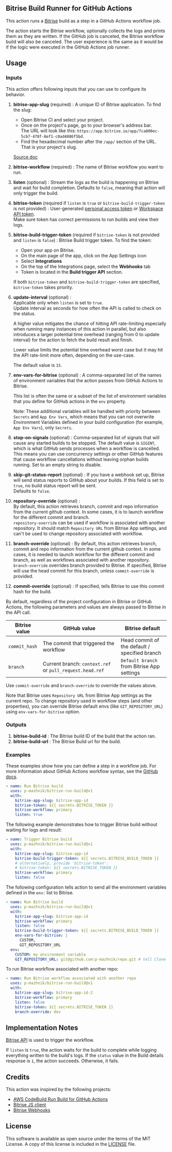 ## Bitrise Build Runner for GitHub Actions

This action runs a [Bitrise][bitrise] build as a step in a GitHub Actions
workflow job.

The action starts the Bitrise workflow, optionally collects the logs and prints
them as they are written. If the GitHub job is canceled, the Bitrise workflow build will also be canceled. 
The user experience is the same as it would be if the logic were executed in the GitHub Actions job runner.

## Usage

### Inputs

This action offers following inputs that you can use to configure its behavior.

1. **bitrise-app-slug** (required) : A unique ID of Bitrise application. To find the slug:
   - Open Bitrise CI and select your project.
   - Once on the project's page, go to your browser's address bar.  
     The URL will look like this: `https://app.bitrise.io/app/7ca800ec-5cb7-478f-8ef1-c0ad4886f5bd`. 
   - Find the hexadecimal number after the `/app/` section of the URL. That is your project's slug.  

   [Source doc][bitrise-app-slug-doc]

1. **bitrise-workflow** (required) : The name of Bitrise workflow you want to
   run.

1. **listen** (optional) : Stream the logs as the build is happening on Bitrise
   and wait for build completion. Defaults to `false`, meaning that action will
   only trigger the build.

1. **bitrise-token** (required if `listen` is `true` or
   `bitrise-build-trigger-token` is not provided) : User-generated [personal
   access token][bitrise-pat] or [Workspace API token][bitrise-workspace-token].  
   Make sure token has correct permissions to run builds and view their logs.

1. **bitrise-build-trigger-token** (required if `bitrise-token` is not provided
   and `listen` is `false`) : Bitrise Build trigger token. To find the token:

   - Open your app on Bitrise.
   - On the main page of the app, click on the App Settings icon
   - Select **Integrations**
   - On the top of the Integrations page, select the **Webhooks** tab
   - Token is located in the **Build trigger API** section.

   If both `bitrise-token` and `bitrise-build-trigger-token` are specified,
   `bitrise-token` takes priority.

1. **update-interval** (optional) :  
   Applicable only when `listen` is set to `true`.  
   Update interval as seconds for how often the API is called to check on the
   status.

   A higher value mitigates the chance of hitting API rate-limiting especially
   when running many instances of this action in parallel, but also introduces a
   larger potential time overhead (ranging from 0 to update interval) for the
   action to fetch the build result and finish.

   Lower value limits the potential time overhead worst case but it may hit the
   API rate-limit more often, depending on the use-case.

   The default value is `15`.

1. **env-vars-for-bitrise** (optional) : A comma-separated list of the names of
   environment variables that the action passes from GitHub Actions to Bitrise.

   This list is often the same or a subset of the list of environment variables
   that you define for GitHub actions in the `env` property.

   Note: These additional variables will be handled with priority between
   `Secrets` and `App Env Vars`, which means that you can not overwrite
   Environment Variables defined in your build configuration (for example,
   `App Env Vars`), only `Secrets`.

1. **stop-on-signals** (optional) : Comma-separated list of signals that will
   cause any started builds to be stopped. The default value is `SIGINT`, which
   is what GitHub sends processes when a workflow is cancelled. This means you
   can use concurrency settings or other GitHub features that cause workflow
   cancellations without leaving orphan builds running. Set to an empty string
   to disable.

1. **skip-git-status-report** (optional) : If you have a webhook set up, Bitrise
   will send status reports to GitHub about your builds. If this field is set to
   `true`, no build status report will be sent.  
   Defaults to `false`.

1. **repository-override** (optional) :  
   By default, this action retrieves branch, commit and repo information from
   the current github context. In some cases, it is to launch workflow for the
   different commit and branch.  
   `repository-override` can be used if workflow is associated with another
   repository. It should match `Repository URL` from Bitrise App settings, and
   can't be used to change repository associated with workflow.

1. **branch-override** (optional) : By default, this action retrieves branch,
   commit and repo information from the current github context. In some cases,
   it is needed to launch workflow for the different commit and branch, as well
   as workflows associated with another repository.  
   `branch-override` overrides branch provided to Bitrise. If specified, Bitrise
   will use the head commit for this branch, unless `commit-override` is
   provided.

1. **commit-override** (optional) : If specified, tells Bitrise to use this
   commit hash for the build.

By default, regardless of the project configuration in Bitrise or GitHub
Actions, the following parameters and values are always passed to Bitrise in the
API call.

| Bitrise value | GitHub value                                             | Bitrise default                               |
| ------------- | -------------------------------------------------------- | --------------------------------------------- |
| `commit_hash` | The commit that triggered the workflow                   | Head commit of the default / specified branch |
| `branch`      | Current branch: `context.ref` or `pull_request.head.ref` | `Default branch` from Bitrise App settings    |

Use `commit-override` and `branch-override` to override the values above.

Note that Bitrise uses `Repository URL` from Bitrise App settings as the current
repo. To change repository used in workflow steps (and other properties), you
can override Bitrise default envs (like `GIT_REPOSITORY_URL`) using
`env-vars-for-bitrise` option.

### Outputs

1. **bitrise-build-id** : The Bitrise build ID of the build that the action ran.
1. **bitrise-build-url** : The Bitrise Build url for the build.

### Examples

These examples show how you can define a step in a workflow job. For more
information about GitHub Actions workflow syntax, see the [GitHub
docs][github workflow syntax].

```yaml
- name: Run Bitrise build
  uses: p-mazhnik/bitrise-run-build@v1
  with:
    bitrise-app-slug: bitrise-app-id
    bitrise-token: ${{ secrets.BITRISE_TOKEN }}
    bitrise-workflow: primary
    listen: true
```

The following example demonstrates how to trigger Bitrise build without waiting
for logs and result:

```yaml
- name: Trigger Bitrise build
  uses: p-mazhnik/bitrise-run-build@v1
  with:
    bitrise-app-slug: bitrise-app-id
    bitrise-build-trigger-token: ${{ secrets.BITRISE_BUILD_TOKEN }}
    # alternatively, provide 'bitrise-token':
    # bitrise-token: ${{ secrets.BITRISE_TOKEN }}
    bitrise-workflow: primary
    listen: false
```

The following configuration tells action to send all the environment variables
defined in the `env:` list to Bitrise.

```yaml
- name: Run Bitrise build
  uses: p-mazhnik/bitrise-run-build@v1
  with:
    bitrise-app-slug: bitrise-app-id
    bitrise-workflow: primary
    listen: false
    bitrise-build-trigger-token: ${{ secrets.BITRISE_BUILD_TOKEN }}
    env-vars-for-bitrise: |
      CUSTOM,
      GIT_REPOSITORY_URL
  env:
    CUSTOM: my environment variable
    GIT_REPOSITORY_URL: git@github.com:p-mazhnik/repo.git # tell Clone step to use different repo
```

To run Bitrise workflow associated with another repo:

```yaml
- name: Run Bitrise workflow associated with another repo
  uses: p-mazhnik/bitrise-run-build@v1
  with:
    bitrise-app-slug: bitrise-app-id-2
    bitrise-workflow: primary
    listen: false
    bitrise-token: ${{ secrets.BITRISE_TOKEN }}
    branch-override: dev
```

## Implementation Notes

[Bitrise API][bitrise-api] is used to trigger the workflow.

If `listen` is `true`, the action waits for the build to complete while logging
everything written to the build's logs. If the `status` value in the Build
details response is `1`, the action succeeds. Otherwise, it fails.

## Credits

This action was inspired by the following projects:

- [AWS CodeBuild Run Build for GitHub Actions](https://github.com/aws-actions/aws-codebuild-run-build/)
- [Bitrise JS client](https://github.com/lifeomic/bitrise/)
- [Bitrise Webhooks](https://github.com/bitrise-io/bitrise-webhooks/)

## License

This software is available as open source under the terms of the MIT License. A
copy of this license is included in the [LICENSE][license] file.

[bitrise]: https://bitrise.io/
[bitrise-pat]:
  https://devcenter.bitrise.io/en/accounts/personal-access-tokens.html#creating-a-personal-access-token
[bitrise-app-slug-doc]:
  https://devcenter.bitrise.io/en/api/identifying-workspaces-and-apps-with-their-slugs.html#finding-a-slug-on-the-bitrise-website
[bitrise-workspace-token]:
  https://devcenter.bitrise.io/en/workspaces/workspace-api-token.html#creating-a-workspace-api-token
[bitrise-api]: https://devcenter.bitrise.io/en/api.html
[github workflow syntax]:
  https://help.github.com/en/actions/automating-your-workflow-with-github-actions/workflow-syntax-for-github-actions
[license]: ./LICENSE
